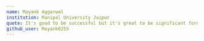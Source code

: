 ```yaml
---
name: Mayank Aggarwal
institution: Manipal University Jaipur
quote: It's good to be successful but it's great to be significant format remains the same.
github_user: Mayank0255
---
```

